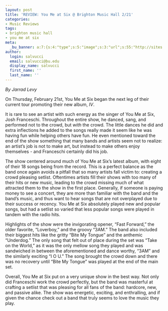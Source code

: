 ```yaml
---
layout: post
title: 'REVIEW: You Me at Six @ Brighton Music Hall 2/21'
categories:
- Music Reviews
tags:
- brighton music hall
- you me at six
meta:
  _bu_banner: a:7:{s:4:"type";s:5:"image";s:3:"url";s:55:"http://sites.bu.edu/wtbu/files/2019/02/you-me-at-six-929694254-700x420.jpg";s:3:"alt";s:0:"";s:7:"post_id";s:4:"3865";s:4:"html";s:0:"";s:8:"position";s:12:"contentWidth";s:7:"caption";s:0:"";}
author:
  login: salvucci
  email: salvucci@bu.edu
  display_name: salvucci
  first_name: ''
  last_name: ''
---
```

_By Jarrad Levy_

On Thursday, February 21st, You Me at Six began the next leg of their current tour promoting their new album, _IV_.

It is rare to see an artist with such energy as the singer of You Me at Six, Josh Franceschi. Throughout the entire show, he danced, sang, and performed not to the crowd, but _with_ the crowd. The little dances he did and extra inflections he added to the songs really made it seem like he was having fun while helping others have fun. He even mentioned toward the end of the show something that many bands and artists seem not to realize: an artist’s job is not to make art, but instead to make others enjoy themselves - and Franceschi certainly did his job.

The show centered around much of You Me at Six’s latest album, with eight of their 18 songs being from the record. This is a perfect balance as the band once again avoids a pitfall that so many artists fall victim to: creating a crowd pleasing setlist. Oftentimes artists fill their shows with too many of their hits or new music, leading to the crowd missing much of what attracted them to the show in the first place. Generally, if someone is paying money to see a concert, they are more than familiar with the band and the band’s music, and thus want to hear songs that are not overplayed due to their success or recency. You Me at Six absolutely played new and popular songs, but had a setlist so varied that less popular songs were played in tandem with the radio hits.

Highlights of the show were the invigorating opener, “Fast Forward,” the older favorite, “Loverboy,” and the groovy “3AM.” The band also included their biggest hits like the gritty “Bite My Tongue” and the anthemic “Underdog.” The only song that felt out of place during the set was “Take on the World,” as it was the only mellow song they played and was sandwiched in between the aforementioned and dance worthy, “3AM” and the similarly exciting “I O U.” The song brought the crowd down and there was no recovery until “Bite My Tongue” was played at the end of the main set.

Overall, You Me at Six put on a very unique show in the best way. Not only did Franceschi work the crowd perfectly, but the band was masterful at crafting a setlist that was pleasing for all fans of the band: hardcore, new, and passive alike. The show was energetic, exciting, and enthralling, and if given the chance check out a band that truly seems to love the music they play.